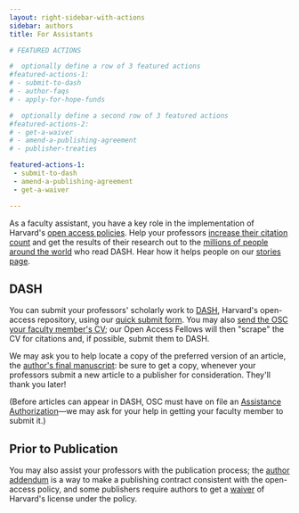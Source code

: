 ```yaml
---
layout: right-sidebar-with-actions
sidebar: authors
title: For Assistants

# FEATURED ACTIONS

#  optionally define a row of 3 featured actions
#featured-actions-1:
# - submit-to-dash
# - author-faqs
# - apply-for-hope-funds

#  optionally define a second row of 3 featured actions
#featured-actions-2:
# - get-a-waiver
# - amend-a-publishing-agreement
# - publisher-treaties

featured-actions-1:
 - submit-to-dash
 - amend-a-publishing-agreement
 - get-a-waiver

---
```


As a faculty assistant, you have a key role in the implementation of Harvard's [open access policies]({{site.baseurl}}/policies/). Help your professors [increase their citation count](http://www.openoasis.org/index.php?option=com_content&view=article&id=560&Itemid=391) and get the results of their research out to the [millions of people around the world](https://osc.hul.harvard.edu/dash/mydash?v=geomap&t=1&gi=alldash) who read DASH. Hear how it helps people on our [stories page](https://dash.harvard.edu/stories).

## DASH

You can submit your professors' scholarly work to [DASH](http://dash.harvard.edu/), Harvard's open-access repository, using our [quick submit form](https://osc.hul.harvard.edu/dash/quicksubmit/). You may also [send the OSC your faculty member's CV](mailto:{{site.email}}?subject=Faculty%20CV); our Open Access Fellows will then "scrape" the CV for citations and, if possible, submit them to DASH.

We may ask you to help locate a copy of the preferred version of an article, the [author's final manuscript]({{site.baseurl}}/authors/faq/#final-manuscript): be sure to get a copy, whenever your professors submit a new article to a publisher for consideration. They'll thank you later!

(Before articles can appear in DASH, OSC must have on file an [Assistance Authorization](https://osc.hul.harvard.edu/dash/authorization/)&mdash;we may ask for your help in getting your faculty member to submit it.)

## Prior to Publication

You may also assist your professors with the publication process; the [author addendum](https://osc.hul.harvard.edu/dash/addendum/) is a way to make a publishing contract consistent with the open-access policy, and some publishers require authors to get a [waiver](https://osc.hul.harvard.edu/dash/waiver/) of Harvard's license under the policy.
